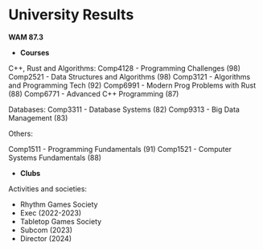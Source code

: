 # University Results

__WAM 87.3__

- **Courses**

C++, Rust and Algorithms:
Comp4128 - Programming Challenges (98)
Comp2521 - Data Structures and Algorithms (98)
Comp3121 - Algorithms and Programming Tech (92)
Comp6991 - Modern Prog Problems with Rust (88)
Comp6771 - Advanced C++ Programming (87)

Databases:
Comp3311 - Database Systems (82)
Comp9313 - Big Data Management (83)

Others:

Comp1511 - Programming Fundamentals (91)
Comp1521 - Computer Systems Fundamentals (88)

- **Clubs**

Activities and societies: 
- Rhythm Games Society 
 - Exec (2022-2023)
- Tabletop Games Society
 - Subcom (2023)
 - Director (2024)
